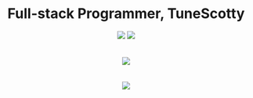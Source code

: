 <h1 align="center" font-size: xx-large;">
    Full-stack Programmer, TuneScotty
  </h1>
<div align="center">
<img src="https://github-readme-stats.vercel.app/api/top-langs/?username=TuneScotty&theme=dark&show_icons=true&hide_border=true&layout=compact">
  <a href="https://skillicons.dev">
    <img src="https://skillicons.dev/icons?i=bootstrap,wordpress,robloxstudio,vscode,atom">
    </br></br></br>
    <img src="https://skillicons.dev/icons?i=js,html,css,lua,mysql,php,py,perl,cs&perline=3"/>
    </br></br></br>
 </a>
    <a href="https://github.com/TuneScotty/github-profile-views-counter">
    <img src="https://komarev.com/ghpvc/?username=TuneScotty&abbreviated=true&style=plastic&color=blueviolet">
    </a>
</div>
